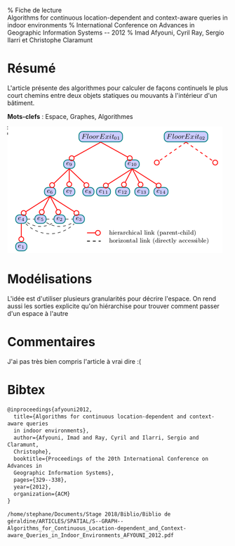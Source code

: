 % Fiche de lecture  
Algorithms for continuous location-dependent and context-aware queries in indoor environments
% International Conference on Advances in Geographic Information Systems -- 2012
% Imad Afyouni, Cyril Ray, Sergio Ilarri et Christophe Claramunt

# Résumé

L'article présente des algorithmes pour calculer de façons continuels le plus
court chemins entre deux objets statiques ou mouvants à l'intérieur d'un
bâtiment.

**Mots-clefs** : Espace, Graphes, Algorithmes

![La hiérarchie des sorties](afyouni2012.png)

# Modélisations

L'idée est d'utiliser plusieurs granularités pour décrire l'espace. On rend
aussi les sorties explicite qu'on hiérarchise pour trouver comment passer d'un
espace à l'autre

# Commentaires

J'ai pas très bien compris l'article à vrai dire :(

# Bibtex

```
@inproceedings{afyouni2012,
  title={Algorithms for continuous location-dependent and context-aware queries
  in indoor environments},
  author={Afyouni, Imad and Ray, Cyril and Ilarri, Sergio and Claramunt,
  Christophe},
  booktitle={Proceedings of the 20th International Conference on Advances in
  Geographic Information Systems},
  pages={329--338},
  year={2012},
  organization={ACM}
}
```

```
/home/stephane/Documents/Stage 2018/Biblio/Biblio de géraldine/ARTICLES/SPATIAL/S--GRAPH--Algorithms_for_Continuous_Location-dependent_and_Context-aware_Queries_in_Indoor_Environments_AFYOUNI_2012.pdf
```
